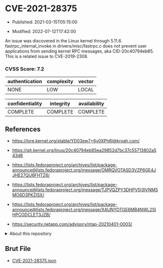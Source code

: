 # CVE-2021-28375

- Published: 2021-03-15T05:15:00

- Modified: 2022-07-12T17:42:00

An issue was discovered in the Linux kernel through 5.11.6. fastrpc_internal_invoke in drivers/misc/fastrpc.c does not prevent user applications from sending kernel RPC messages, aka CID-20c40794eb85. This is a related issue to CVE-2019-2308.

### CVSS Score: **7.2**

| authentication | complexity | vector |
| --- | --- | --- |
| NONE | LOW | LOCAL |

| confidentiality | integrity | availability |
| --- | --- | --- |
| COMPLETE | COMPLETE | COMPLETE |

## References

* https://lore.kernel.org/stable/YD03ew7+6v0XPh6l@kroah.com/

* https://git.kernel.org/linus/20c40794eb85ea29852d7bc37c55713802a543d6

* https://lists.fedoraproject.org/archives/list/package-announce@lists.fedoraproject.org/message/OMRQVOTASD3VZP6GE4JJHE27QU6FHTZ6/

* https://lists.fedoraproject.org/archives/list/package-announce@lists.fedoraproject.org/message/TJPVQZPY3DHPV5I3IVNMSMO6D3PKZISX/

* https://lists.fedoraproject.org/archives/list/package-announce@lists.fedoraproject.org/message/XAUNYDTGE6MB4NWL2SIHPCODCLET3JZB/

* https://security.netapp.com/advisory/ntap-20210401-0003/

<details>
<summary>About this repository</summary> 

  This repository is part of the project [Live Hack CVE](https://github.com/Live-Hack-CVE). Main website can be found [www.live-hack.org](https://www.live-hack.org) 
  
  Made by [Sn0wAlice](https://github.com/Sn0wAlice) for the people that care about security and need to have a feed of the latest CVEs. Hope you enjoy it, don't forget to star the repo and follow me on [Twitter](https://twitter.com/Sn0wAlice) and [Github](https://github.com/Sn0wAlice). And that is my [personnal website](https://www.alice-snow.me/)

  - [Home Page](https://github.com/Live-Hack-CVE)
  - [Framework](https://github.com/Live-Hack-CVE/cve-framework)
  - [CVE database](https://github.com/Live-Hack-CVE/full_database)
  - [Changelog](https://github.com/Live-Hack-CVE/Changelog)
</details>

## Brut File

* [CVE-2021-28375.json](https://raw.githubusercontent.com/Live-Hack-CVE/full_database/main/cves/2021/CVE-2021-28375.json)

